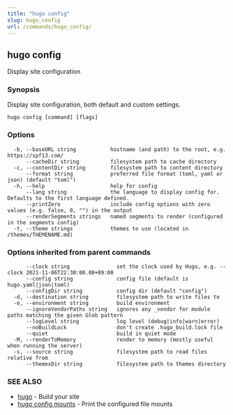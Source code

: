 ```yaml
---
title: "hugo config"
slug: hugo_config
url: /commands/hugo_config/
---
```

## hugo config

Display site configuration

### Synopsis

Display site configuration, both default and custom settings.

```
hugo config [command] [flags]
```

### Options

```
  -b, --baseURL string           hostname (and path) to the root, e.g. https://spf13.com/
      --cacheDir string          filesystem path to cache directory
  -c, --contentDir string        filesystem path to content directory
      --format string            preferred file format (toml, yaml or json) (default "toml")
  -h, --help                     help for config
      --lang string              the language to display config for. Defaults to the first language defined.
      --printZero                include config options with zero values (e.g. false, 0, "") in the output
      --renderSegments strings   named segments to render (configured in the segments config)
  -t, --theme strings            themes to use (located in /themes/THEMENAME.md)
```

### Options inherited from parent commands

```
      --clock string               set the clock used by Hugo, e.g. --clock 2021-11-06T22:30:00.00+09:00
      --config string              config file (default is hugo.yaml|json|toml)
      --configDir string           config dir (default "config")
  -d, --destination string         filesystem path to write files to
  -e, --environment string         build environment
      --ignoreVendorPaths string   ignores any _vendor for module paths matching the given Glob pattern
      --logLevel string            log level (debug|info|warn|error)
      --noBuildLock                don't create .hugo_build.lock file
      --quiet                      build in quiet mode
  -M, --renderToMemory             render to memory (mostly useful when running the server)
  -s, --source string              filesystem path to read files relative from
      --themesDir string           filesystem path to themes directory
```

### SEE ALSO

* [hugo](/commands/hugo.md)	 - Build your site
* [hugo config mounts](/commands/hugo_config_mounts.md)	 - Print the configured file mounts

